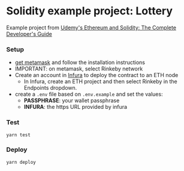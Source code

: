 # Solidity example project: Lottery

Example project from [Udemy's Ethereum and Solidity: The Complete Developer's Guide
](https://www.udemy.com/course/ethereum-and-solidity-the-complete-developers-guide)

### Setup

* [get metamask](https://metamask.io/) and follow the installation instructions
* IMPORTANT: on metamask, select Rinkeby network
* Create an account in [Infura](https://infura.io) to deploy the contract to an ETH node
  * In Infura, create an ETH project and then select Rinkeby in the Endpoints dropdown.
* create a `.env` file based on `.env.example` and set the values:
  * **PASSPHRASE**: your wallet passphrase
  * **INFURA**: the https URL provided by infura

### Test

```
yarn test
```

### Deploy

```
yarn deploy
```
